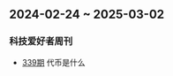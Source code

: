 ## 2024-02-24 ~ 2025-03-02
### 科技爱好者周刊
* [339期](https://github.com/ruanyf/weekly/blob/master/docs/issue-339.md) 代币是什么
```

```
